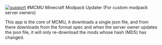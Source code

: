 
[![support](
https://brianmacdonald.github.io/Ethonate/svg/eth-support-blue.svg)](
https://brianmacdonald.github.io/Ethonate/address#0x309c6992fecd017a56c206d94e566d7f4cedcabd) 
#MCMU
Minecraft Modpack Updater (For custom modpack server owners)

This app is the core of MCMU, it downloads a single json file, and from there downloads from the format spec and when the server owner updates the json file, it will only re-download the mods whose hash (MD5) has changed.

